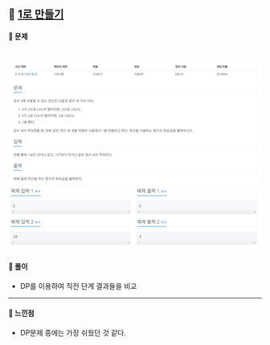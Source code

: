 ## 📖 [1로 만들기](https://www.acmicpc.net/problem/1463)
#### 📍 문제
![img](./assets/1463.png)
![img](./assets/1463_2.png)
---
#### 📍 풀이
- DP를 이용하여 직전 단계 결과들을 비교
---
#### 📍 느낀점
- DP문제 중에는 가장 쉬웠던 것 같다.